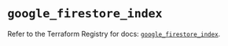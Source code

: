 # `google_firestore_index`

Refer to the Terraform Registry for docs: [`google_firestore_index`](https://registry.terraform.io/providers/hashicorp/google-beta/5.15.0/docs/resources/google_firestore_index).
